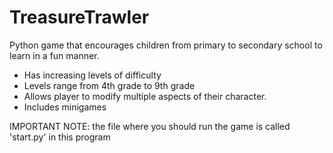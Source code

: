 # TreasureTrawler
Python game that encourages children from primary to secondary school to learn in a fun manner. 
- Has increasing levels of difficulty
- Levels range from 4th grade to 9th grade
- Allows player to modify multiple aspects of their character.
- Includes minigames
  
IMPORTANT NOTE: the file where you should run the game is called 'start.py' in this program
